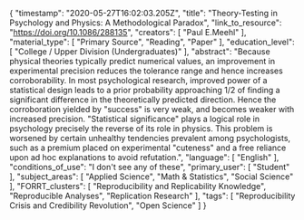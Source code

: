 {
    "timestamp": "2020-05-27T16:02:03.205Z",
    "title": "Theory-Testing in Psychology and Physics: A Methodological Paradox",
    "link_to_resource": "https://doi.org/10.1086/288135",
    "creators": [
        "Paul E.Meehl"
    ],
    "material_type": [
        "Primary Source",
        "Reading",
        "Paper"
    ],
    "education_level": [
        "College / Upper Division (Undergraduates)"
    ],
    "abstract": "Because physical theories typically predict numerical values, an improvement in experimental precision reduces the tolerance range and hence increases corroborability. In most psychological research, improved power of a statistical design leads to a prior probability approaching 1/2 of finding a significant difference in the theoretically predicted direction. Hence the corroboration yielded by \"success\" is very weak, and becomes weaker with increased precision. \"Statistical significance\" plays a logical role in psychology precisely the reverse of its role in physics. This problem is worsened by certain unhealthy tendencies prevalent among psychologists, such as a premium placed on experimental \"cuteness\" and a free reliance upon ad hoc explanations to avoid refutation.",
    "language": [
        "English"
    ],
    "conditions_of_use": "I don't see any of these",
    "primary_user": [
        "Student"
    ],
    "subject_areas": [
        "Applied Science",
        "Math & Statistics",
        "Social Science"
    ],
    "FORRT_clusters": [
        "Reproducibility and Replicability Knowledge",
        "Reproducible Analyses",
        "Replication Research"
    ],
    "tags": [
        "Reproducibility Crisis and Credibility Revolution",
        "Open Science"
    ]
}